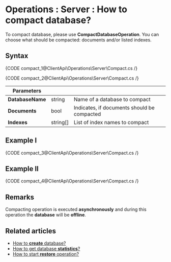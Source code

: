 ﻿# Operations : Server : How to compact database?

To compact database, please use **CompactDatabaseOperation**. You can choose what should be compacted: documents and/or listed indexes.

## Syntax

{CODE compact_1@ClientApi\Operations\Server\Compact.cs /}

{CODE compact_2@ClientApi\Operations\Server\Compact.cs /}

| Parameters | | |
| ------------- | ------------- | ----- |
| **DatabaseName** | string | Name of a database to compact |
| **Documents** | bool | Indicates, if documents should be compacted |
| **Indexes** | string[] | List of index names to compact |

## Example I

{CODE compact_3@ClientApi\Operations\Server\Compact.cs /}


## Example II

{CODE compact_4@ClientApi\Operations\Server\Compact.cs /}


## Remarks

Compacting operation is executed **asynchronously** and during this operation the **database** will be **offline**.

## Related articles

- [How to **create** database?](../../../client-api/operations/server/create-database-operation) 
- [How to get database **statistics**?](../../../client-api/operations/maintenance/get-statistics-operation)
- [How to start **restore** operation?](../../../client-api/operations/maintenance/restore-backup-operation)

